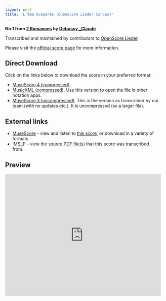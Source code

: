 ```yaml
---
layout: post
title: 'L’âme évaporée (OpenScore Lieder Corpus)'
---
```


__No.1 from [2 Romances](https://fourscoreandmore.org/openscore/lieder/Debussy,_Claude/2_Romances/) by [Debussy,_Claude](https://fourscoreandmore.org/openscore/lieder/Debussy,_Claude)__

Transcribed and maintained by contributors to [OpenScore Lieder].

Please visit the [official score page] for more information.

[official score page]: https://musescore.com/openscore-lieder-corpus/scores/7163829
[OpenScore Lieder]: https://musescore.com/openscore-lieder-corpus

## Direct Download

Click on the links below to download the score in your preferred format:
- [MuseScore 4 (compressed)](https://fourscoreandmore.org/openscore/lieder/Debussy,_Claude/2_Romances/1_L%E2%80%99%C3%A2me_%C3%A9vapor%C3%A9e.mscz).
- [MusicXML (compressed)](https://fourscoreandmore.org/openscore/lieder/Debussy,_Claude/2_Romances/1_L%E2%80%99%C3%A2me_%C3%A9vapor%C3%A9e.mxl). Use this version to open the file in other notation apps.
- [MuseScore 3 (uncompressed)](https://raw.githubusercontent.com/OpenScore/Lieder/refs/heads/main/scores/Debussy,_Claude/2_Romances/1_L%E2%80%99%C3%A2me_%C3%A9vapor%C3%A9e/lc7163829.mscx). This is the version as transcribed by our team (with no updates etc.). It is uncompressed (so a larger file).

## External links

- [MuseScore] - view and listen to [this score][MuseScore], or download in a variety of formats.
- [IMSLP] - view the [source PDF file(s)][IMSLP] that this score was transcribed from.

[MuseScore]: https://musescore.com/score/7163829
[IMSLP]: https://imslp.org/wiki/Special:ReverseLookup/14816

## Preview

<iframe width="100%" height="394" src="https://musescore.com/openscore-lieder-corpus/scores/7163829/embed" frameborder="0" allowfullscreen allow="autoplay; fullscreen"></iframe>
